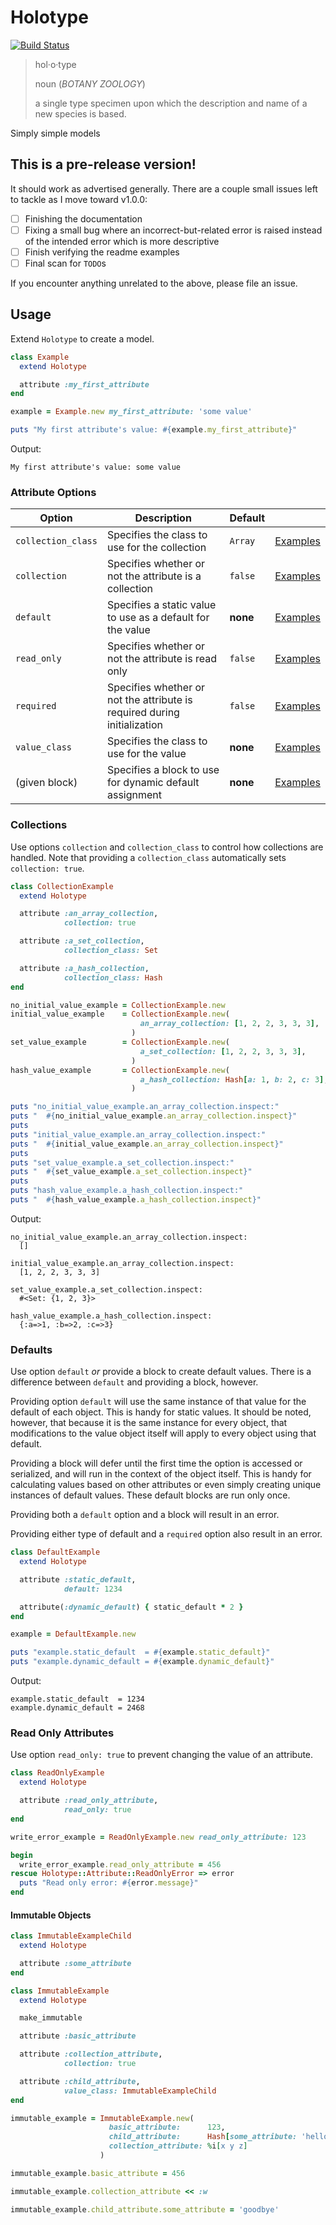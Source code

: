 # Holotype

[![Build Status](https://travis-ci.org/robertlude/holotype.svg?branch=master)](https://travis-ci.org/robertlude/holotype)

> hol·o·type
>
> noun (*BOTANY* *ZOOLOGY*)
>
> a single type specimen upon which the description and name of a new species is
> based.

Simply simple models

## This is a pre-release version!

It should work as advertised generally. There are a couple small issues left to
tackle as I move toward v1.0.0:

* [ ] Finishing the documentation
* [ ] Fixing a small bug where an incorrect-but-related error is raised instead
      of the intended error which is more descriptive
* [ ] Finish verifying the readme examples
* [ ] Final scan for `TODO`s

If you encounter anything unrelated to the above, please file an issue.

## Usage

Extend `Holotype` to create a model.

```ruby
class Example
  extend Holotype

  attribute :my_first_attribute
end

example = Example.new my_first_attribute: 'some value'

puts "My first attribute's value: #{example.my_first_attribute}"
```

Output:

```
My first attribute's value: some value
```

### Attribute Options

| Option             | Description                                                              | Default  |                                   |
| ------------------ | ------------------------------------------------------------------------ | -------- | --------------------------------- |
| `collection_class` | Specifies the class to use for the collection                            | `Array`  | [Examples](#collections)          |
| `collection`       | Specifies whether or not the attribute is a collection                   | `false`  | [Examples](#collections)          |
| `default`          | Specifies a static value to use as a default for the value               | **none** | [Examples](#defaults)             |
| `read_only`        | Specifies whether or not the attribute is read only                      | `false`  | [Examples](#read-only-attributes) |
| `required`         | Specifies whether or not the attribute is required during initialization | `false`  | [Examples](#required)             |
| `value_class`      | Specifies the class to use for the value                                 | **none** | [Examples](#value_class)          |
| (given block)      | Specifies a block to use for dynamic default assignment                  | **none** | [Examples](#defaults)             |

### Collections

Use options `collection` and `collection_class` to control how collections are
handled. Note that providing a `collection_class` automatically sets
`collection: true`.

```ruby
class CollectionExample
  extend Holotype

  attribute :an_array_collection,
            collection: true

  attribute :a_set_collection,
            collection_class: Set

  attribute :a_hash_collection,
            collection_class: Hash
end

no_initial_value_example = CollectionExample.new
initial_value_example    = CollectionExample.new(
                             an_array_collection: [1, 2, 2, 3, 3, 3],
                           )
set_value_example        = CollectionExample.new(
                             a_set_collection: [1, 2, 2, 3, 3, 3],
                           )
hash_value_example       = CollectionExample.new(
                             a_hash_collection: Hash[a: 1, b: 2, c: 3],
                           )

puts "no_initial_value_example.an_array_collection.inspect:"
puts "  #{no_initial_value_example.an_array_collection.inspect}"
puts
puts "initial_value_example.an_array_collection.inspect:"
puts "  #{initial_value_example.an_array_collection.inspect}"
puts
puts "set_value_example.a_set_collection.inspect:"
puts "  #{set_value_example.a_set_collection.inspect}"
puts
puts "hash_value_example.a_hash_collection.inspect:"
puts "  #{hash_value_example.a_hash_collection.inspect}"
```

Output:

```
no_initial_value_example.an_array_collection.inspect:
  []

initial_value_example.an_array_collection.inspect:
  [1, 2, 2, 3, 3, 3]

set_value_example.a_set_collection.inspect:
  #<Set: {1, 2, 3}>

hash_value_example.a_hash_collection.inspect:
  {:a=>1, :b=>2, :c=>3}
```

### Defaults

Use option `default` *or* provide a block to create default values. There is a
difference between `default` and providing a block, however.

Providing option `default` will use the same instance of that value for the
default of each object. This is handy for static values. It should be noted,
however, that because it is the same instance for every object, that
modifications to the value object itself will apply to every object using that
default.

Providing a block will defer until the first time the option is accessed or
serialized, and will run in the context of the object itself. This is handy for
calculating values based on other attributes or even simply creating unique
instances of default values. These default blocks are run only once.

Providing both a `default` option and a block will result in an error.

Providing either type of default and a `required` option also result in an
error.

```ruby
class DefaultExample
  extend Holotype

  attribute :static_default,
            default: 1234

  attribute(:dynamic_default) { static_default * 2 }
end

example = DefaultExample.new

puts "example.static_default  = #{example.static_default}"
puts "example.dynamic_default = #{example.dynamic_default}"
```

Output:

```
example.static_default  = 1234
example.dynamic_default = 2468
```

### Read Only Attributes

Use option `read_only: true` to prevent changing the value of an attribute.

```ruby
class ReadOnlyExample
  extend Holotype

  attribute :read_only_attribute,
            read_only: true
end

write_error_example = ReadOnlyExample.new read_only_attribute: 123

begin
  write_error_example.read_only_attribute = 456
rescue Holotype::Attribute::ReadOnlyError => error
  puts "Read only error: #{error.message}"
end
```

#### Immutable Objects

```ruby
class ImmutableExampleChild
  extend Holotype

  attribute :some_attribute
end

class ImmutableExample
  extend Holotype

  make_immutable

  attribute :basic_attribute

  attribute :collection_attribute,
            collection: true

  attribute :child_attribute,
            value_class: ImmutableExampleChild
end

immutable_example = ImmutableExample.new(
                      basic_attribute:      123,
                      child_attribute:      Hash[some_attribute: 'hello'],
                      collection_attribute: %i[x y z]
                    )

immutable_example.basic_attribute = 456

immutable_example.collection_attribute << :w

immutable_example.child_attribute.some_attribute = 'goodbye'
```
